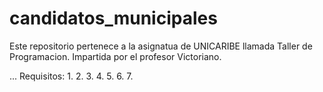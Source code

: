 # candidatos_municipales
Este repositorio pertenece a la asignatua de UNICARIBE llamada Taller de Programacion. Impartida por el profesor Victoriano. 


...
Requisitos:
1.
2.
3.
4.
5.
6.
7.
